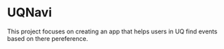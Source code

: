# UQNavi
 
This project focuses on creating an app that helps users in UQ find events based on there pereference. 
